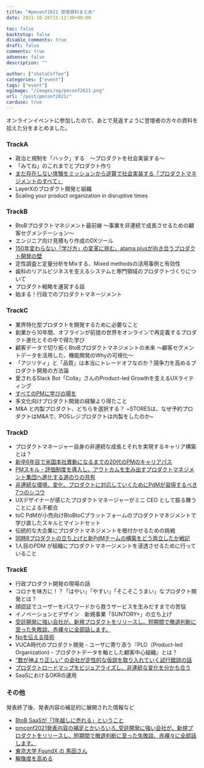 ```yaml
---
title: "#pmconf2021 登壇資料まとめ"
date: 2021-10-26T15:12:30+09:00

toc: false
backtotop: false
disable_comments: true
draft: false
comments: true
adsense: false
description: ""

author: ["shotaCoffee"]
categories: ["event"]
tags: ["event"]
ogimage: "/images/og/pmconf2021.png"
url: "/post/pmconf2021/"
carduse: true
---
```


オンラインイベントに参加したので、あとで見返すように登壇者の方々の資料を拾えた分をまとめました。

### TrackA
- 政治と規制を「ハック」する　～プロダクトを社会実装する～
- 「みてね」のこれまでとプロダクト作り
- [まだ存在しない体験をミッションから逆算で社会実装する「プロダクトマネジメントのすべて」](https://speakerdeck.com/mckee/madacun-zai-sinaiti-yan-womitusiyonkarani-suan-deshe-hui-shi-zhuang-suru-purodakutomanezimentofalsesubete)
- LayerXのプロダクト開発と組織
- Scaling your product organization in disruptive times

### TrackB
- BtoBプロダクトマネジメント最前線 〜事業を非連続で成長させるための顧客セグメンテーション〜
- エンジニア向け見積もり作成のDXツール
- [150年変わらない「学び方」の変革に挑む。atama plusが向き合うプロダクト開発の壁](https://speakerdeck.com/atamaplus/about-atama-plus-product-management)
- 定性調査と定量分析をMixする、Mixed methodsの活用事例と有効性
- 歯科のリアルビジネスを支えるシステムと専門領域のプロダクトづくりについて
- プロダクト戦略を運営する話
- 始まる！行政でのプロダクトマネージメント

### TrackC
- 業界特化型プロダクトを開発するために必要なこと
- 創業から10年間、オフラインが前提の世界をオンラインで再定義するプロダクト進化とその中で得た学び
- 顧客データで切り拓くBtoBプロダクトマネジメントの未来 ～顧客セグメントデータを活用した、機能開発のWhyの可視化～
- 「アジリティ」と「品質」は本当にトレードオフなのか？競争力を高めるプロダクト開発の方法論
- 愛されるSlack Bot「Colla」さんのProduct-led Growthを支えるUXライティング
- [すべてのPMに学びの場を](https://speakerdeck.com/maidol/20211026-pmconf2021-subetefalsepmnixue-bifalsechang-wo)
- 多文化向けプロダクト開発の経験より得たこと
- M&A と内製プロダクト、どちらを選択する？ ~STORESは、なぜ予約プロダクトはM&Aで、POSレジプロダクトは内製をしたのか~

### TrackD
- プロダクトマネージャー自身の非連続な成長とそれを実現するキャリア構築とは？
- [新卒6年目で米国本社異動になるまでの20代のPMのキャリアパス](https://docs.google.com/presentation/d/10Aui5g_U-rChw9WAzGLKNLTAZdAhOk5cqaxLJlXJo4I/edit#slide=id.p)
- [PMスキル・評価制度を導入し、アウトカムを生み出すプロダクトマネジメント集団へ進化する道のりの共有](https://speakerdeck.com/roki_n_/how-we-introduced-the-pm-skills-and-evaluation-system-and-evolved-into-a-product-management-group-that-produces-outcomes)
- [非連続な環境、変化、プロダクトに対応していくためにPdMが習得するべき7つのシコウ](https://speakerdeck.com/yamamuteki/7-shikou-for-product-management-in-discontinuous-environments-changes-and-products)
- UXデザイナーが感じたプロダクトマネージャーがミニ CEO として振る舞うことによる不都合
- toC PdMが小売向けBtoBtoCプラットフォームのプロダクトマネジメントで学び直したスキルとマインドセット
- 伝統的な大企業にプロダクトマネジメントを根付かせるための挑戦
- [同時8プロダクトの立ち上げと新PdMチームの構築をどう両立したか戦記](https://speakerdeck.com/hiro93n/tong-shi-8hurotakutofalseli-tishang-ketoxin-pdmtimufalsegou-zhu-wotouliang-li-sitakazhan-ji)
- 1人目のPDM が組織にプロダクトマネージメントを浸透させるために行っていること

### TrackE
- 行政プロダクト開発の現場の話
- コロナを味方に！？「はやい」「やすい」「そこそこうまい」なプロダクト開発とは？
- 顔認証でユーザーをパスワードから救うサービスを生みだすまでの苦悩
- イノベーションとデザイン　新規事業「SUNTORY+」の立ち上げ
- [受託開発に強い会社が、新規プロダクトをリリースし、短期間で撤退判断に至った失敗談、赤裸々に全部話します。](https://speakerdeck.com/funakoshifunassy/pmconf2021-shou-tuo-kai-fa-niqiang-ihui-she-ga-xin-gui-purodakutoworirisusi-duan-qi-jian-deche-tui-pan-duan-nizhi-tutashi-bai-tan-chi-luo-niquan-bu-hua-simasu)
- [Noを伝える技術](https://speakerdeck.com/aki_i/nowochuan-eruji-shu-number-pmconf2021)
- VUCA時代のプロダクト開発 - ユーザに寄り添う『PLO（Product-led Organization) - プロダクトデータを軸とした顧客中心組織』とは？
- [“数が神より正しい” の会社が定性的な仮説を取り入れていく試行錯誤の話](https://speakerdeck.com/aratam/pmconf2021-shu-gashen-yorizheng-sii-hui-she-gading-xing-de-najia-shuo-woqu-riru-reteikushi-xing-cuo-wu-falsehua)
- [プロダクトロードマップをビジュアライズし、非連続な変化を分かち合う](https://speakerdeck.com/yta026/xica-productroadmap-visualization)
- SaaSにおけるOKRの運用

### その他
発表終了後、発表内容の補足的に展開された情報など
- [BtoB SaaSが「1年越しに売れる」ということ](https://note.com/miyachan_x/n/n51574c894e20)
- [pmconf2021発表内容の補足とかいろいろ_受託開発に強い会社が、新規プロダクトをリリースし、短期間で撤退判断に至った失敗談、赤裸々に全部話します。](https://tech.fusic.co.jp/posts/2021-10-26-pmconf2021/)
- [東京大学 FoundX の 馬田さん](https://speakerdeck.com/tumada)
- [解像度を高める](https://speakerdeck.com/tumada/jie-xiang-du-wogao-meru)
